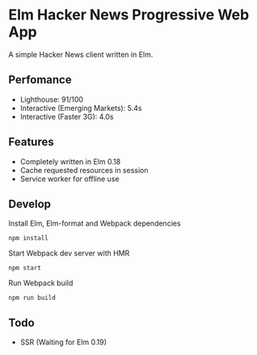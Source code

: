 # Elm Hacker News Progressive Web App
A simple Hacker News client written in Elm.

## Perfomance
- Lighthouse: 91/100
- Interactive (Emerging Markets): 5.4s
- Interactive (Faster 3G): 4.0s

## Features
- Completely written in Elm 0.18
- Cache requested resources in session
- Service worker for offline use

## Develop
Install Elm, Elm-format and Webpack dependencies
```
npm install
```
Start Webpack dev server with HMR

```
npm start
```
Run Webpack build

```
npm run build
```

## Todo
- SSR (Waiting for Elm 0.19)
